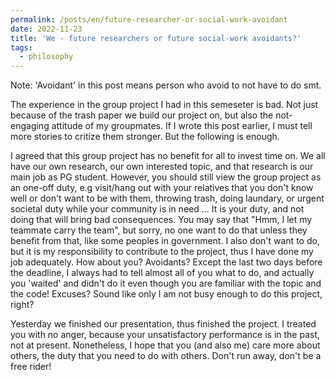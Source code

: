 ```yaml
---
permalink: /posts/en/future-researcher-or-social-work-avoidant
date: 2022-11-23
title: 'We - future researchers or future social-work avoidants?'
tags:
  - philosophy
---
```


Note: 'Avoidant' in this post means person who avoid to not have to do smt.

The experience in the group project I had in this semeseter is bad. Not just because of the trash paper we build our project on, but also the not-engaging attitude of my groupmates. If I wrote this post earlier, I must tell more stories to critize them stronger. But the following is enough.

I agreed that this group project has no benefit for all to invest time on. We all have our own research, our own interested topic, and that research is our main job as PG student. However, you should still view the group project as an one-off duty, e.g visit/hang out with your relatives that you don't know well or don't want to be with them, throwing trash, doing laundary, or urgent societal duty while your community is in need ... It is your duty, and not doing that will bring bad consequences. You may say that "Hmm, I let my teammate carry the team", but sorry, no one want to do that unless they benefit from that, like some peoples in government. I also don't want to do, but it is my responsibility to contribute to the project, thus I have done my job adequately. How about you? Avoidants? Except the last two days before the deadline, I always had to tell almost all of you what to do, and actually you 'waited' and didn't do it even though you are familiar with the topic and the code! Excuses? Sound like only I am not busy enough to do this project, right?

Yesterday we finished our presentation, thus finished the project. I treated you with no anger, because your unsatisfactory performance is in the past, not at present. Nonetheless, I hope that you (and also me) care more about others, the duty that you need to do with others. Don't run away, don't be a free rider!